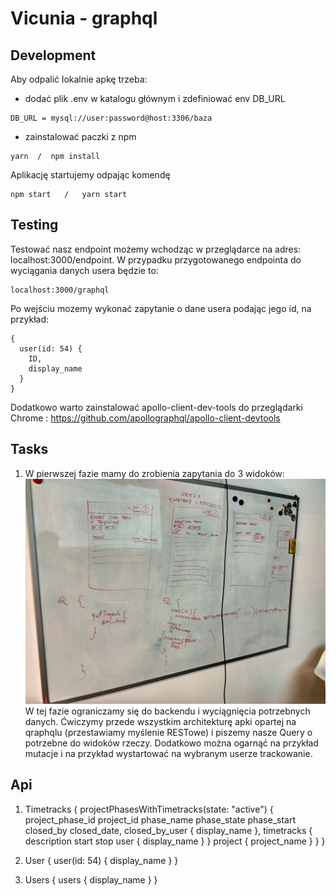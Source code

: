 # Vicunia - graphql

## Development
Aby odpalić lokalnie apkę trzeba:
- dodać plik .env w katalogu głównym i zdefiniować env DB_URL
```
DB_URL = mysql://user:password@host:3306/baza
```
- zainstalować paczki z npm
```
yarn  /  npm install
```
Aplikację startujemy odpając komendę
```
npm start   /   yarn start
```
## Testing
Testować nasz endpoint możemy wchodząc w przeglądarce na adres: localhost:3000/endpoint. W przypadku przygotowanego endpointa do wyciągania danych usera będzie to:
```
localhost:3000/graphql
```
Po wejściu mozemy wykonać zapytanie o dane usera podając jego id, na przykład:
```
{
  user(id: 54) {
    ID,
    display_name
  }
}
```
Dodatkowo warto zainstalować apollo-client-dev-tools do przeglądarki Chrome : https://github.com/apollographql/apollo-client-devtools

## Tasks
1. W pierwszej fazie mamy do zrobienia zapytania do 3 widoków:
![Widoki](graphql.jpg?raw=true "Kminy")
W tej fazie ograniczamy się do backendu i wyciągnięcia potrzebnych danych. Ćwiczymy przede wszystkim architekturę apki opartej na qraphqlu (przestawiamy myślenie RESTowe) i piszemy nasze Query o potrzebne do widoków rzeczy. Dodatkowo można ogarnąć na przykład mutacje i na przykład wystartować na wybranym userze trackowanie.

## Api
1. Timetracks
{
  projectPhasesWithTimetracks(state: "active") {
    project_phase_id
    project_id
    phase_name
    phase_state
    phase_start
    closed_by
    closed_date,
    closed_by_user {
      display_name
    },
    timetracks {
    	description
      start
      stop
      user {
        display_name
      }
		}
    project {
      project_name
    }
  }
}

2. User
{
  user(id: 54) {
    display_name
  }
}

3. Users
{
	users {
    display_name
  }
}
